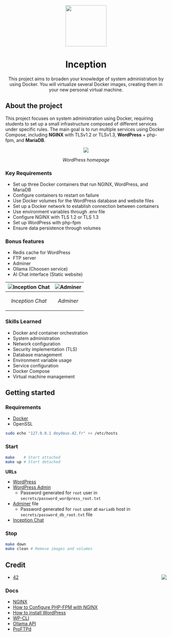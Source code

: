 <div align="center">
  <img height="128" width="128" src="https://github.com/user-attachments/assets/15b75e24-5703-4470-9367-2033b7d87a43">
  <h1>Inception</h1>
  <p>This project aims to broaden your knowledge of system administration by using Docker. You will virtualize several Docker images, creating them in your new personal virtual machine.</p>
</div>

## About the project
This project focuses on system administration using Docker, requiring students to set up a small infrastructure composed of different services under specific rules. The main goal is to run multiple services using Docker Compose, including **NGINX** with TLSv1.2 or TLSv1.3, **WordPress** + php-fpm, and **MariaDB**.

<div align="center">
  <img src="https://github.com/user-attachments/assets/9ebeda10-2314-4ee2-b501-b8f3d33b38be">
  <p><em>WordPress homepage</em></p>
</div>

### Key Requirements
- Set up three Docker containers that run NGINX, WordPress, and MariaDB
- Configure containers to restart on failure
- Use Docker volumes for the WordPress database and website files
- Set up a Docker network to establish connection between containers
- Use environment variables through .env file
- Configure NGINX with TLS 1.2 or TLS 1.3
- Set up WordPress with php-fpm
- Ensure data persistence through volumes

### Bonus features
- Redis cache for WordPress
- FTP server
- Adminer
- Ollama (Choosen service)
- AI Chat interface (Static website)

| ![Inception Chat](https://github.com/user-attachments/assets/12df4bc5-1d87-4c20-a235-24b553d3878f) | ![Adminer](https://github.com/user-attachments/assets/6d9541a2-6e86-463e-86ce-42657be62655) |
| - | - |
| <p align="center"><em>Inception Chat</em></p> | <p align="center"><em>Adminer</em></p> |

### Skills Learned
- Docker and container orchestration
- System administration
- Network configuration
- Security implementation (TLS)
- Database management
- Environment variable usage
- Service configuration
- Docker Compose
- Virtual machine management

## Getting started
### Requirements
- [Docker](https://docs.docker.com/get-started/get-docker/)
- OpenSSL

```bash
sudo echo "127.0.0.1 deydoux.42.fr" >> /etc/hosts
```

### Start
```bash
make    # Start attached
make up # Start detached
```

**URLs**
- [WordPress](https://deydoux.42.fr)
- [WordPress Admin](https://deydoux.42.fr/wp-admin)
  - Password generated for `root` user in `secrets/password_wordpress_root.txt`
- [Adminer](https://deydoux.42.fr/adminer) file
  - Password generated for `root` user at `mariadb` host in `secrets/password_db_root.txt` file
- [Inception Chat](https://deydoux.42.fr/chat)

### Stop
```bash
make down
make clean # Remove images and volumes
```

## Credit
<img align="right" src="https://github.com/user-attachments/assets/3c1a2901-1547-41d0-b036-70b243528299">

- [42](https://42.fr/)

### Docs
- [NGINX](https://nginx.org/en/docs/)
- [How to Configure PHP-FPM with NGINX](https://www.digitalocean.com/community/tutorials/php-fpm-nginx)
- [How to install WordPress](https://developer.wordpress.org/advanced-administration/before-install/howto-install/)
- [WP-CLI](https://wp-cli.org/)
- [Ollama API](https://github.com/ollama/ollama/blob/main/docs/api.md)
- [ProFTPd](http://www.proftpd.org/docs/directives/index.html)
